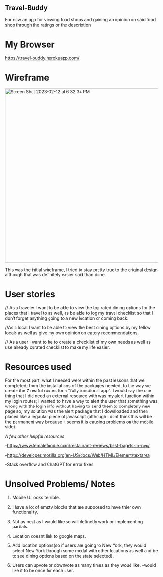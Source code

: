 ## Travel-Buddy
For now an app for viewing food shops and gaining an opinion on said food shop through the ratings or the description

# My Browser
https://travel-buddy.herokuapp.com/

# Wireframe
<img width="574" alt="Screen Shot 2023-02-12 at 6 32 34 PM" src="https://user-images.githubusercontent.com/117701388/221355428-1a8dcab1-3ed7-449a-b238-d85721b70990.png">

This was the initial wireframe, I tried to stay pretty true to the original design although that was definitely easier said than done.

# User stories
// As a traveler I want to be able to view the top rated dining options for the 
places that I travel to as well, as be able to log my travel checklist so that I 
don’t forget anything going to a new location or coming back.

//As a local I want to be able to view the best dining options by my fellow 
locals as well as give my own opinion on eatery recommendations. 

// As a user I want to be to create a checklist of my own needs as well as use 
already curated checklist to make my life easier.

# Resources used
For the most part, what I needed were within the past lessons that we completed; 
from the installations of the packages needed, to the way we create the 7 restful routes for a "fully functional app". 
I would say the one thing that I did need an external resource with was my alert 
function within my login routes; I wanted to have a way to alert the user that 
something was wrong with the login info without having to send them to completely new page 
so, my solution was the alert package that I downloaded and then placed like a 
regaular piece of javascript (although i dont think this will be the permanent 
way because it seems it is causing problems on the mobile side).

_A few other helpful resources_

-https://www.femalefoodie.com/restaurant-reviews/best-bagels-in-nyc/

-https://developer.mozilla.org/en-US/docs/Web/HTML/Element/textarea

-Stack overflow and ChatGPT for error fixes


# Unsolved Problems/ Notes 
1. Mobile UI looks terrible.

1. I have a lot of empty blocks that are supposed to have thier own functionality.

1. Not as neat as I would like so will definetly work on implementing partials. 

1. Location doesnt link to google maps.

1. Add location options(so if users are going to New York, they would select New
York through some modal with other locations as well and be to see dining options
based on the state selected).

1. Users can upvote or downvote as many times as they woud like. -would like it to be once for each user.
